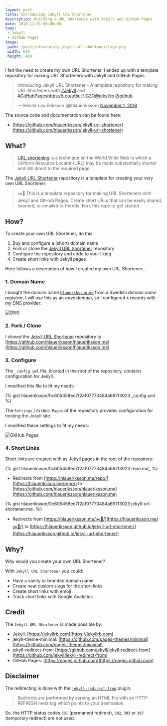 ```yaml
---
layout: post
title: Introducing Jekyll URL Shortener
description: Building a URL Shortener with Jekyll and GitHub Pages
date: 2018-11-01 06:00:00
tags:
 - Jekyll
 - GitHub Pages
image:
 path: /post/introducing-jekyll-url-shortener/logo.png
 width: 640
 height: 400
---
```


I felt the need to create my own URL Shortener. I ended up with a template repository for making URL Shorteners with Jekyll and GitHub Pages.

<blockquote class="twitter-tweet" data-lang="en"><p lang="en" dir="ltr">Introducing Jekyll URL Shortener - A template repository for making URL Shorteners with <a href="https://twitter.com/hashtag/Jekyll?src=hash&amp;ref_src=twsrc%5Etfw">#Jekyll</a> and <a href="https://twitter.com/hashtag/GitHubPages?src=hash&amp;ref_src=twsrc%5Etfw">#GitHubPages</a><a href="https://t.co/u9iutTiG2O">https://t.co/u9iutTiG2O</a><a href="https://twitter.com/jekyllrb?ref_src=twsrc%5Etfw">@jekyllrb</a> <a href="https://twitter.com/github?ref_src=twsrc%5Etfw">@github</a></p>&mdash; Henrik Lau Eriksson (@hlaueriksson) <a href="https://twitter.com/hlaueriksson/status/1058097835206496256?ref_src=twsrc%5Etfw">November 1, 2018</a></blockquote>
<script async src="https://platform.twitter.com/widgets.js" charset="utf-8"></script>

The source code and documentation can be found here:

* [https://github.com/hlaueriksson/jekyll-url-shortener](https://github.com/hlaueriksson/jekyll-url-shortener)

## What?

> [URL shortening](https://en.wikipedia.org/wiki/URL_shortening) is a technique on the World Wide Web in which a Uniform Resource Locator (URL) may be made substantially shorter and still direct to the required page.

The [Jekyll URL Shortener](https://github.com/hlaueriksson/jekyll-url-shortener) repository is a template for creating your very own URL Shortener:

> ✂️🔗 This is a template repository for making URL Shorteners with Jekyll and GitHub Pages. Create short URLs that can be easily shared, tweeted, or emailed to friends. Fork this repo to get started.

## How?

To create your own URL Shortener, do this:

1. Buy and configure a (short) domain name
2. Fork or clone the [Jekyll URL Shortener](https://github.com/hlaueriksson/jekyll-url-shortener) repository
3. Configure the repository and code to your liking
4. Create short links with Jekyll pages

Here follows a description of how I created my own URL Shortener...

### 1. Domain Name

I bought the domain name [`hlaueriksson.me`](https://hlaueriksson.me) from a Swedish _domain name registrar_.
I will use this as an _apex domain_, so I configured `A` records with my DNS provider:

![DNS](dns.png)

### 2. Fork / Clone

I cloned the [Jekyll URL Shortener](https://github.com/hlaueriksson/jekyll-url-shortener) repository to [https://github.com/hlaueriksson/hlaueriksson.me](https://github.com/hlaueriksson/hlaueriksson.me)

### 3. Configure

The `_config.yml` file, located in the root of the repository, contains configuration for Jekyll.

I modified this file to fit my needs:

{% gist hlaueriksson/0c605458ec7f2a107773484a697f3023 _config.yml %}

The `Settings` / `GitHub Pages` of the repository provides configuration for hosting the Jekyll site.

I modified these settings to fit my needs:

![GitHub Pages](github-pages.png)

### 4. Short Links

Short links are created with as Jekyll pages in the root of the repository:

{% gist hlaueriksson/0c605458ec7f2a107773484a697f3023 repo.md_ %}

* Redirects from [https://hlaueriksson.me/repo/](https://hlaueriksson.me/repo/) to [https://github.com/hlaueriksson/hlaueriksson.me](https://github.com/hlaueriksson/hlaueriksson.me)

{% gist hlaueriksson/0c605458ec7f2a107773484a697f3023 jekyll-url-shortener.md_ %}

* Redirects from [https://hlaueriksson.me/✂️🔗/](https://hlaueriksson.me/✂️🔗/) to [https://hlaueriksson.github.io/jekyll-url-shortener/](https://hlaueriksson.github.io/jekyll-url-shortener/)

## Why?

Why would you create your own URL Shortener?

With `Jekyll URL Shortener` you could:

* Have a vanity or branded domain name
* Create neat custom slugs for the short links
* Create short links with emoji
* Track short links with Google Analytics

## Credit

The `Jekyll URL Shortener` is made possible by:

* Jekyll: [https://jekyllrb.com](https://jekyllrb.com)
* jekyll-theme-minimal: [https://github.com/pages-themes/minimal](https://github.com/pages-themes/minimal)
* jekyll-redirect-from: [https://github.com/jekyll/jekyll-redirect-from](https://github.com/jekyll/jekyll-redirect-from)
* GitHub Pages: [https://pages.github.com](https://pages.github.com)

## Disclaimer

The redirecting is done with the [`jekyll-redirect-from`](https://github.com/jekyll/jekyll-redirect-from) plugin.

> Redirects are performed by serving an HTML file with an HTTP-REFRESH meta tag which points to your destination.

So, the HTTP status codes `301` (permanent redirect), `302`, `303` or `307` (temporary redirect) are not used.
